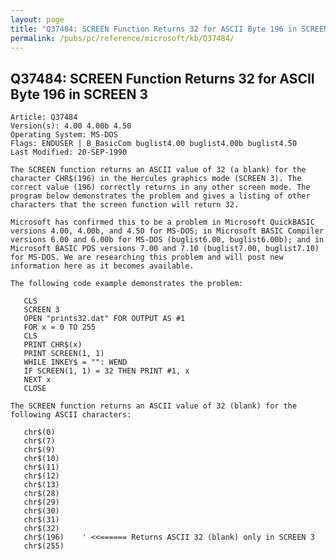 ```yaml
---
layout: page
title: "Q37484: SCREEN Function Returns 32 for ASCII Byte 196 in SCREEN 3"
permalink: /pubs/pc/reference/microsoft/kb/Q37484/
---
```


## Q37484: SCREEN Function Returns 32 for ASCII Byte 196 in SCREEN 3

	Article: Q37484
	Version(s): 4.00 4.00b 4.50
	Operating System: MS-DOS
	Flags: ENDUSER | B_BasicCom buglist4.00 buglist4.00b buglist4.50
	Last Modified: 20-SEP-1990
	
	The SCREEN function returns an ASCII value of 32 (a blank) for the
	character CHR$(196) in the Hercules graphics mode (SCREEN 3). The
	correct value (196) correctly returns in any other screen mode. The
	program below demonstrates the problem and gives a listing of other
	characters that the screen function will return 32.
	
	Microsoft has confirmed this to be a problem in Microsoft QuickBASIC
	versions 4.00, 4.00b, and 4.50 for MS-DOS; in Microsoft BASIC Compiler
	versions 6.00 and 6.00b for MS-DOS (buglist6.00, buglist6.00b); and in
	Microsoft BASIC PDS versions 7.00 and 7.10 (buglist7.00, buglist7.10)
	for MS-DOS. We are researching this problem and will post new
	information here as it becomes available.
	
	The following code example demonstrates the problem:
	
	   CLS
	   SCREEN 3
	   OPEN "prints32.dat" FOR OUTPUT AS #1
	   FOR x = 0 TO 255
	   CLS
	   PRINT CHR$(x)
	   PRINT SCREEN(1, 1)
	   WHILE INKEY$ = "": WEND
	   IF SCREEN(1, 1) = 32 THEN PRINT #1, x
	   NEXT x
	   CLOSE
	
	The SCREEN function returns an ASCII value of 32 (blank) for the
	following ASCII characters:
	
	   chr$(0)
	   chr$(7)
	   chr$(9)
	   chr$(10)
	   chr$(11)
	   chr$(12)
	   chr$(13)
	   chr$(28)
	   chr$(29)
	   chr$(30)
	   chr$(31)
	   chr$(32)
	   chr$(196)    ' <<====== Returns ASCII 32 (blank) only in SCREEN 3
	   chr$(255)
